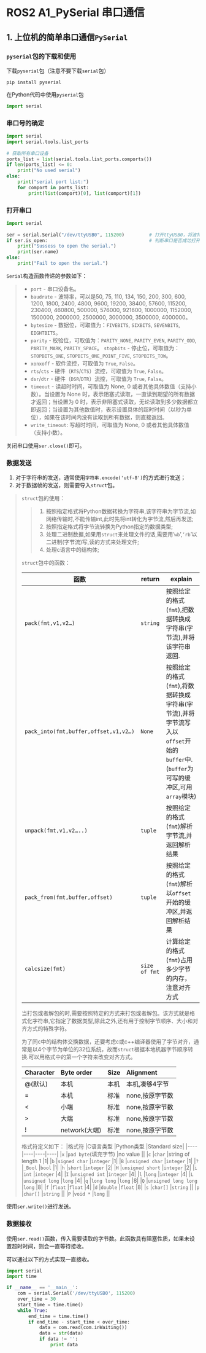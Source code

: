 # ROS2 A1_PySerial 串口通信

## 1. 上位机的简单串口通信`PySerial`

### `pyserial`包的下载和使用

下载`pyserial`包（注意不要下载`serial`包）

```shell
pip install pyserial
```

在Python代码中使用`pyserial`包

```python
import serial
```

### 串口号的确定

```python
import serial
import serial.tools.list_ports
 
# 获取所有串口设备
ports_list = list(serial.tools.list_ports.comports())
if len(ports_list) <= 0:
    print("No used serial")
else:
    print("serial port list:")
    for comport in ports_list:
        print(list(comport)[0], list(comport)[1])
```

### 打开串口

```python
import serial
 
ser = serial.Serial("/dev/ttyUSB0", 115200)    		# 打开ttyUSB0，将波特率配置为115200，其余参数使用默认值
if ser.is_open:                        			    # 判断串口是否成功打开
    print("Sussess to open the serial.")
    print(ser.name)    
else:
    print("Fail to open the serial.")
```

`Serial`构造函数传递的参数如下：

> - `port` - 串口设备名。
> - `baudrate` - 波特率，可以是50, 75, 110, 134, 150, 200, 300, 600, 1200, 1800, 2400, 4800, 9600, 19200, 38400, 57600, 115200, 230400, 460800, 500000, 576000, 921600, 1000000, 1152000, 1500000, 2000000, 2500000, 3000000, 3500000, 4000000。
> - `bytesize` - 数据位，可取值为：`FIVEBITS`, `SIXBITS`, `SEVENBITS`, `EIGHTBITS`。
> - `parity` - 校验位，可取值为：`PARITY_NONE`, `PARITY_EVEN`, `PARITY_ODD`, `PARITY_MARK`, `PARITY_SPACE`。
> `stopbits` - 停止位，可取值为：`STOPBITS_ONE`, `STOPBITS_ONE_POINT_FIVE`, `STOPBITS_TOW`。
> - `xonxoff` - 软件流控，可取值为 `True`, `False`。
> - `rts`/`cts` - 硬件（`RTS`/`CTS`）流控，可取值为 `True`, `False`。
> - `dsr`/`dtr` - 硬件（`DSR`/`DTR`）流控，可取值为 `True`, `False`。
> - `timeout` - 读超时时间，可取值为 None, 0 或者其他具体数值（支持小数）。当设置为 None 时，表示阻塞式读取，一直读到期望的所有数据才返回；当设置为 0 时，表示非阻塞式读取，无论读取到多少数据都立即返回；当设置为其他数值时，表示设置具体的超时时间（以秒为单位），如果在该时间内没有读取到所有数据，则直接返回。
> - `write_timeout`: 写超时时间，可取值为 None, 0 或者其他具体数值（支持小数）。

关闭串口使用`ser.close()`即可。

### 数据发送

1. 对于字符串的发送，通常使用`字符串.encode('utf-8')`的方式进行发送；
2. 对于数据帧的发送，则需要导入`struct`包。

> `struct`包的使用：
>
> > 1. 按照指定格式将Python数据转换为字符串,该字符串为字节流,如网络传输时,不能传输int,此时先将int转化为字节流,然后再发送;
> > 2. 按照指定格式将字节流转换为Python指定的数据类型;
> > 3. 处理二进制数据,如果用`struct`来处理文件的话,需要用’`wb`’,`’rb`’以二进制(字节流)写,读的方式来处理文件;
> > 4. 处理c语言中的结构体;
>
> `struct`包中的函数：
>
> | 函数                                  | return        | explain                                                      |
> | ------------------------------------- | ------------- | ------------------------------------------------------------ |
> | `pack(fmt,v1,v2…)`                    | `string`      | 按照给定的格式(`fmt`),把数据转换成字符串(字节流),并将该字符串返回. |
> | `pack_into(fmt,buffer,offset,v1,v2…)` | `None`        | 按照给定的格式(`fmt`),将数据转换成字符串(字节流),并将字节流写入以`offset`开始的`buffer`中.(`buffer`为可写的缓冲区,可用`array`模块) |
> | `unpack(fmt,v1,v2…..)`                | `tuple`       | 按照给定的格式(`fmt`)解析字节流,并返回解析结果               |
> | `pack_from(fmt,buffer,offset)`        | `tuple`       | 按照给定的格式(`fmt`)解析以`offset`开始的缓冲区,并返回解析结果 |
> | `calcsize(fmt)`                       | `size of fmt` | 计算给定的格式(`fmt`)占用多少字节的内存，注意对齐方式        |
>
>
> 当打包或者解包的时,需要按照特定的方式来打包或者解包。该方式就是格式化字符串,它指定了数据类型,除此之外,还有用于控制字节顺序、大小和对齐方式的特殊字符。	
>
>
> 为了同c中的结构体交换数据，还要考虑c或c++编译器使用了字节对齐，通常是以4个字节为单位的32位系统，故而`struct`根据本地机器字节顺序转换.可以用格式中的第一个字符来改变对齐方式。
>
> | Character | Byte order    | Size | Alignment       |
> | :-------- | :------------ | :--- | :-------------- |
> | @(默认)   | 本机          | 本机 | 本机,凑够4字节  |
> | =         | 本机          | 标准 | none,按原字节数 |
> | <         | 小端          | 标准 | none,按原字节数 |
> | >         | 大端          | 标准 | none,按原字节数 |
> | !         | network(大端) | 标准 | none,按原字节数 |
> 
> 格式符定义如下：
> |格式符	|C语言类型	|Python类型	|Standard size|
> |----|----|----|----|
>|`x`	|`pad byte`(填充字节)	|no value	 ||
>|`c`	|`char`	|string of length 1	|1|
>|`b`	|`signed char`	|`integer`	|1|
>|`B`	|`unsigned char`	|`integer`	|1|
>|`?`	|`_Bool`	|`bool`	|1|
>|`h`	|`short`	|`integer`	|2|
>|`H`	|`unsigned short`	|`integer`	|2|
>|`i`	|`int`	|`integer`	|4|
>|`I`	|`unsigned int`	|`integer`	|4|
>|`l`	|`long`	|`integer`	|4|
>|`L`	|`unsigned long`	|`long`	|4|
>|`q`	|`long long`	|`long`	|8|
>|`Q`	|`unsigned long long`	|`long`	|8|
>|`f`	|`float`	|`float`	|4|
>|`d`	|`double`	|`float`	|8|
>|`s`	|`char[]`	|`string`	 ||
>|`p`	|`char[]`	|`string`	||
>|`P`	|`void *`	|`long`	 ||

使用`ser.write()`进行发送。

### 数据接收

使用`ser.read()`函数，传入需要读取的字节数。此函数具有阻塞性质，如果未设置超时时间，则会一直等待接收。

可以通过以下的方式实现一直接收。

```python
import serial
import time

if __name__ == '__main__':
    com = serial.Serial('/dev/ttyUSB0', 115200)
    over_time = 30
    start_time = time.time()
    while True:
        end_time = time.time()
        if end_time - start_time < over_time:
            data = com.read(com.inWaiting())
            data = str(data)
            if data != '':
                print data
```

